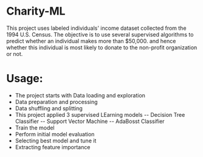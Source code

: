 # Charity-ML
This project uses labeled individuals' income dataset collected from the 1994 U.S. Census. The objective is to use several supervised algorithms to predict whether an individual makes more than $50,000. and hence whether this individual is most likely to donate to the non-profit organization or not.

# Usage:
- The project starts with Data loading and exploration
- Data preparation and processing
- Data shuffling and splitting
- This project applied 3 supervised LEarning models
-- Decision Tree Classifier
-- Support Vector Machine
-- AdaBosst Classifier
- Train the model
- Perform initial model evaluation
- Selecting best model and tune it
- Extracting feature importance

